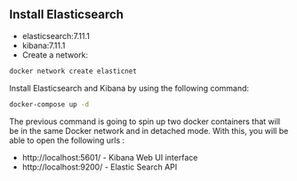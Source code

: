 ## Install Elasticsearch
- elasticsearch:7.11.1
- kibana:7.11.1
- Create a network:
```sh
docker network create elasticnet
```
Install Elasticsearch and Kibana by using the following command:
```sh
docker-compose up -d
```
The previous command is going to spin up two docker containers that will be in the same Docker network and in detached mode. With this, you will be able to open the following urls :

* http://localhost:5601/ - Kibana Web UI interface
* http://localhost:9200/ - Elastic Search API
